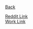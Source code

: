 [Back](../../)  
  
[Reddit Link](https://www.reddit.com/r/ludobots/wiki/pyrosim/simulation)  
[Work Link](https://www.reddit.com/r/ludobots/comments/6rtjt9/submission_my_work_submission_for_project/)
  

